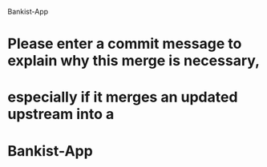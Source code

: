Bankist-App
# Please enter a commit message to explain why this merge is necessary,
# especially if it merges an updated upstream into a
# Bankist-App
